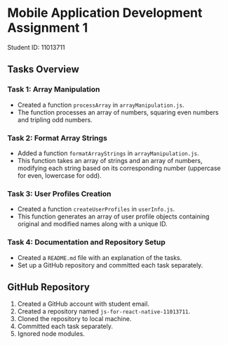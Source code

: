 # Mobile Application Development Assignment 1

Student ID: 11013711

## Tasks Overview

### Task 1: Array Manipulation
- Created a function `processArray` in `arrayManipulation.js`.
- The function processes an array of numbers, squaring even numbers and tripling odd numbers.

### Task 2: Format Array Strings
- Added a function `formatArrayStrings` in `arrayManipulation.js`.
- This function takes an array of strings and an array of numbers, modifying each string based on its corresponding number (uppercase for even, lowercase for odd).

### Task 3: User Profiles Creation
- Created a function `createUserProfiles` in `userInfo.js`.
- This function generates an array of user profile objects containing original and modified names along with a unique ID.

### Task 4: Documentation and Repository Setup
- Created a `README.md` file with an explanation of the tasks.
- Set up a GitHub repository and committed each task separately.

## GitHub Repository
1. Created a GitHub account with student email.
2. Created a repository named `js-for-react-native-11013711`.
3. Cloned the repository to local machine.
4. Committed each task separately.
5. Ignored node modules.

